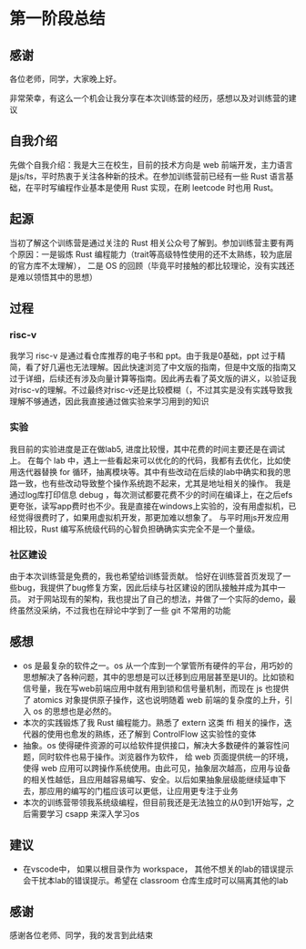 # 第一阶段总结

## 感谢

各位老师，同学，大家晚上好。

非常荣幸，有这么一个机会让我分享在本次训练营的经历，感想以及对训练营的建议

## 自我介绍

先做个自我介绍：我是大三在校生，目前的技术方向是 web 前端开发，主力语言是js/ts，平时热衷于关注各种新的技术。在参加训练营前已经有一些 Rust 语言基础，在平时写编程作业基本是使用 Rust 实现，在刷 leetcode 时也用 Rust。

## 起源

当初了解这个训练营是通过关注的 Rust 相关公众号了解到。参加训练营主要有两个原因：一是锻炼 Rust 编程能力（trait等高级特性使用的还不太熟练，较为底层的官方库不太理解）， 二是 OS 的回顾（毕竟平时接触的都比较理论，没有实践还是难以领悟其中的思想）

## 过程

### risc-v

我学习 risc-v 是通过看仓库推荐的电子书和 ppt。由于我是0基础，ppt 过于精简，看了好几遍也无法理解。因此快速浏览了中文版的指南，但是中文版的指南又过于详细，后续还有涉及向量计算等指南。因此再去看了英文版的讲义，以验证我对risc-v的理解。不过最终对risc-v还是比较模糊（，不过其实是没有实践导致我理解不够通透，因此我直接通过做实验来学习用到的知识

### 实验

我目前的实验进度是正在做lab5, 进度比较慢，其中花费的时间主要还是在调试上。
在每个 lab 中，遇上一些看起来可以优化的的代码，我都有去优化，比如使用迭代器替换 for 循环，抽离模块等。其中有些改动在后续的lab中确实和我的思路一致，也有些改动导致整个操作系统跑不起来，尤其是地址相关的操作。
我是通过log库打印信息 debug ，每次测试都要花费不少的时间在编译上，在之后efs更夸张，读写app费时也不少。我是直接在windows上实验的，没有用虚拟机，已经觉得很费时了，如果用虚拟机开发，那更加难以想象了。
与平时用js开发应用相比较，Rust 编写系统级代码的心智负担确确实实完全不是一个量级。

### 社区建设

由于本次训练营是免费的，我也希望给训练营贡献。
恰好在训练营首页发现了一些bug，我提供了bug修复方案，因此后续与社区建设的团队接触并成为其中一员。
对于网站现有的架构，我也提出了自己的想法，并做了一个实际的demo，最终虽然没采纳，不过我也在辩论中学到了一些 git 不常用的功能

## 感想

* os 是最复杂的软件之一。os 从一个库到一个掌管所有硬件的平台，用巧妙的思想解决了各种问题，其中的思想是可以迁移到应用层甚至是UI的。比如锁和信号量，我在写web前端应用中就有用到锁和信号量机制，而现在 js 也提供了 atomics 对象提供原子操作，这也说明随着 web 前端的复杂度的上升，引入 os 的思想也是必然的。
* 本次的实践锻炼了我 Rust 编程能力。熟悉了 extern 这类 ffi 相关的操作，迭代器的使用也愈发的熟练，还了解到 ControlFlow 这实验性的变体
* 抽象。os 使得硬件资源的可以给软件提供接口，解决大多数硬件的兼容性问题，同时软件也易于操作。浏览器作为软件， 给 web 页面提供统一的环境，使得 web 应用可以跨操作系统使用。由此可见，抽象层次越高，应用与设备的相关性越低，且应用越容易编写、安全。以后如果抽象层级能继续延申下去，那应用的编写的门槛应该可以更低，让应用更专注于业务
* 本次的训练营带领我系统级编程，但目前我还是无法独立的从0到1开始写，之后需要学习 csapp 来深入学习os

## 建议

* 在vscode中， 如果以根目录作为 workspace， 其他不想关的lab的错误提示会干扰本lab的错误提示。希望在 classroom 仓库生成时可以隔离其他的lab

## 感谢

感谢各位老师、同学，我的发言到此结束
